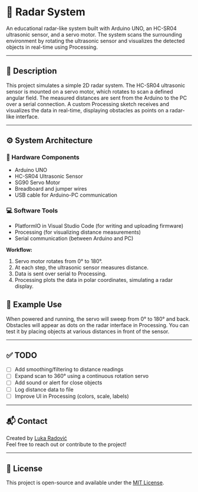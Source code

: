 # 🚀 Radar System

An educational radar-like system built with Arduino UNO, an HC-SR04 ultrasonic sensor, and a servo motor. The system scans the surrounding environment by rotating the ultrasonic sensor and visualizes the detected objects in real-time using Processing.

---

## 📌 Description

This project simulates a simple 2D radar system. The HC-SR04 ultrasonic sensor is mounted on a servo motor, which rotates to scan a defined angular field. The measured distances are sent from the Arduino to the PC over a serial connection. A custom Processing sketch receives and visualizes the data in real-time, displaying obstacles as points on a radar-like interface.

---

## ⚙️ System Architecture

### 🔧 Hardware Components
- Arduino UNO
- HC-SR04 Ultrasonic Sensor
- SG90 Servo Motor
- Breadboard and jumper wires
- USB cable for Arduino-PC communication

### 💻 Software Tools
- PlatformIO in Visual Studio Code (for writing and uploading firmware)
- Processing (for visualizing distance measurements)
- Serial communication (between Arduino and PC)

**Workflow:**
1. Servo motor rotates from 0° to 180°.
2. At each step, the ultrasonic sensor measures distance.
3. Data is sent over serial to Processing.
4. Processing plots the data in polar coordinates, simulating a radar display.

## 🧪 Example Use

When powered and running, the servo will sweep from 0° to 180° and back. Obstacles will appear as dots on the radar interface in Processing. You can test it by placing objects at various distances in front of the sensor.

---

## ✅ TODO

- [ ] Add smoothing/filtering to distance readings
- [ ] Expand scan to 360° using a continuous rotation servo
- [ ] Add sound or alert for close objects
- [ ] Log distance data to file
- [ ] Improve UI in Processing (colors, scale, labels)

---

## 📬 Contact

Created by [Luka Radović](https://github.com/your-github-username)  
Feel free to reach out or contribute to the project!

---

## 📝 License

This project is open-source and available under the [MIT License](LICENSE).

